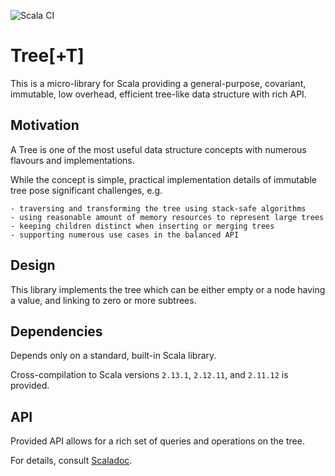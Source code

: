 ![Scala CI](https://github.com/arturopala/scala-tree/workflows/Scala%20CI/badge.svg)

Tree\[+T]
===

This is a micro-library for Scala providing 
a general-purpose, covariant, immutable, low overhead, 
efficient tree-like data structure with rich API.

Motivation
---

A Tree is one of the most useful data structure concepts with numerous flavours and implementations.

While the concept is simple, practical implementation details of immutable tree pose significant challenges, e.g.

    - traversing and transforming the tree using stack-safe algorithms
    - using reasonable amount of memory resources to represent large trees
    - keeping children distinct when inserting or merging trees
    - supporting numerous use cases in the balanced API

Design
---

This library implements the tree which can be either empty 
or a node having a value, and linking to zero or more subtrees.

Dependencies
---

Depends only on a standard, built-in Scala library.

Cross-compilation to Scala versions `2.13.1`, `2.12.11`, and `2.11.12` is provided.

API
---

Provided API allows for a rich set of queries and operations on the tree. 

For details, consult [Scaladoc](https://arturopala.github.io/scala-tree/latest/api/com/github/arturopala/tree/Tree.html).